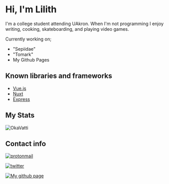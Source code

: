 # Hi, I'm Lilith

I'm a college student attending UAkron.
When I'm not programming I enjoy writing, cooking, skateboarding, and playing video games.

Currently working on;
- "Sepiidae"
- "Tomark"
- My Github Pages

## Known libraries and frameworks
- [Vue.js](https://vuejs.org/)
- [Nuxt](Nuxt.com)
- [Express](https://expressjs.com/)

## My Stats

![OkaVatti](https://github-readme-stats.vercel.app/api?username=OkaVatti&show_icons=true&count_private=true&locale=en&include_all_commits=true&theme=midnight-purple)

## Contact info

[![protonmail](https://img.shields.io/static/v1?label=&message=okavatti@protonmail.com&color=white&style=for-the-badge&logo=protonmamil)](okavatti@proton.me)

[![twitter](https://img.shields.io/badge/virumexkwake-131313?style=for-the-badge&logo=twitter)](https://twitter.com/virumexkwake)

[![My github page](https://img.shields.io/static/v1?label=&message=okavatti.github.io&color=gray&style=for-the-badge&logo=github)](https://okavatti.github.io/)
